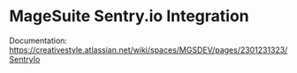 # MageSuite Sentry.io Integration

Documentation: https://creativestyle.atlassian.net/wiki/spaces/MGSDEV/pages/2301231323/SentryIo